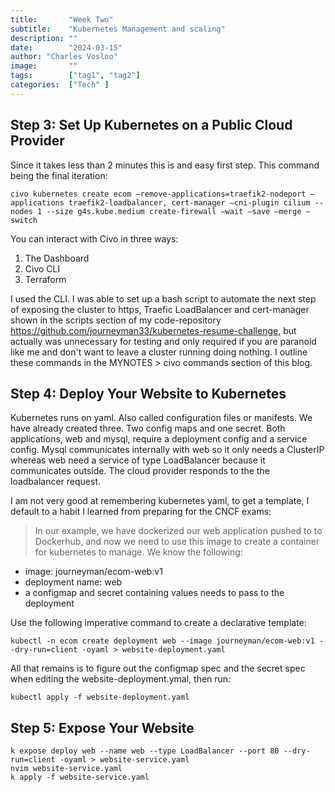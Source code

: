 ```yaml
---
title:       "Week Two"
subtitle:    "Kubernetes Management and scaling"
description: ""
date:        "2024-03-15"
author: "Charles Vosloo"
image:       ""
tags:        ["tag1", "tag2"]
categories:  ["Tech" ]
---
```

## Step 3: Set Up Kubernetes on a Public Cloud Provider
Since it takes less than 2 minutes this is and easy first step. This command being the final iteration:

```civo kubernetes create ecom –remove-applications=traefik2-nodeport –applications traefik2-loadbalancer, cert-manager –cni-plugin cilium --nodes 1 --size g4s.kube.medium create-firewall –wait –save –merge –switch```

You can interact with Civo in three ways:

1. The Dashboard
2. Civo CLI 
3. Terraform

I used the CLI.  I was able to set up a bash script to automate the next step  of exposing the cluster to https, Traefic LoadBalancer and cert-manager shown in the scripts section of my code-repository  https://github.com/journeyman33/kubernetes-resume-challenge, but actually was unnecessary for testing and only required if you are paranoid like me and don't want to leave a cluster running doing nothing. I outline these commands in the MYNOTES > civo commands section of this blog. 


## Step 4: Deploy Your Website to Kubernetes
Kubernetes runs on yaml. Also called configuration files or manifests. We have already created three. Two config maps and one secret. Both applications, web and mysql, require a deployment config and a service config.  Mysql communicates internally with web so it only needs a ClusterIP whereas web need a service of type LoadBalancer because it communicates outside. The cloud provider responds to the the loadbalancer request. 

I am not very good at remembering kubernetes yaml, to get a template, I default to a habit I learned from preparing for the CNCF exams:  

> In our example, we have dockerized our web application pushed to to Dockerhub, and now we need to use this image to create a container for kubernetes to manage.  We know the following:  

   - image: journeyman/ecom-web:v1  
   - deployment name: web   
   - a configmap and secret containing values needs to pass to the deployment  

Use the following imperative command to create a declarative template:  

```kubectl -n ecom create deployment web --image journeyman/ecom-web:v1 --dry-run=client -oyaml > website-deployment.yaml```    

All that remains is to figure out the configmap spec and the secret spec when editing the website-deployment.ymal, then run:

```kubectl apply -f website-deployment.yaml```

## Step 5: Expose Your Website

```k expose deploy web --name web --type LoadBalancer --port 80 --dry-run=client -oyaml > website-service.yaml```  
```nvim website-service.yaml```  
```k apply -f website-service.yaml```

